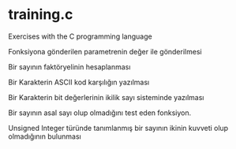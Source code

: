 # training.c
Exercises with the C programming language 

Fonksiyona gönderilen parametrenin değer ile gönderilmesi

Bir sayının faktöryelinin hesaplanması

Bir Karakterin ASCII kod karşılığın yazılması

Bir Karakterin bit değerlerinin ikilik sayı sisteminde yazılması

Bir sayının asal sayı olup olmadığını test eden fonksiyon.

Unsigned Integer türünde tanımlanmış bir sayının ikinin kuvveti olup olmadığının bulunması
